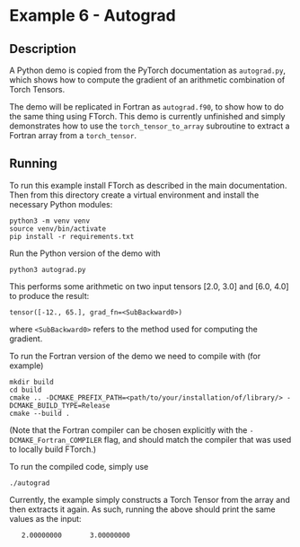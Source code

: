 # Example 6 - Autograd

## Description

A Python demo is copied from the PyTorch documentation as `autograd.py`, which
shows how to compute the gradient of an arithmetic combination of Torch Tensors.

The demo will be replicated in Fortran as `autograd.f90`, to show how to do the
same thing using FTorch. This demo is currently unfinished and simply
demonstrates how to use the `torch_tensor_to_array` subroutine to extract a
Fortran array from a `torch_tensor`.

## Running

To run this example install FTorch as described in the main documentation.
Then from this directory create a virtual environment and install the necessary
Python modules:
```
python3 -m venv venv
source venv/bin/activate
pip install -r requirements.txt
```

Run the Python version of the demo with
```
python3 autograd.py
```
This performs some arithmetic on two input tensors [2.0, 3.0] and [6.0, 4.0] to
produce the result:
```
tensor([-12., 65.], grad_fn=<SubBackward0>)
```
where `<SubBackward0>` refers to the method used for computing the gradient.


To run the Fortran version of the demo we need to compile with (for example)
```
mkdir build
cd build
cmake .. -DCMAKE_PREFIX_PATH=<path/to/your/installation/of/library/> -DCMAKE_BUILD_TYPE=Release
cmake --build .
```

(Note that the Fortran compiler can be chosen explicitly with the `-DCMAKE_Fortran_COMPILER` flag,
and should match the compiler that was used to locally build FTorch.)

To run the compiled code, simply use
```
./autograd
```
Currently, the example simply constructs a Torch Tensor from the array and then
extracts it again. As such, running the above should print the same values as
the input:
```
   2.00000000       3.00000000
```
